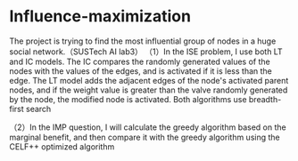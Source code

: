 # Influence-maximization
The project is trying to find the most influential group of nodes in a huge social network.（SUSTech AI lab3）
（1）In the ISE problem, I use both LT and IC models. The IC compares the randomly generated values of
the nodes with the values of the edges, and is
activated if it is less than the edge. The LT model
adds the adjacent edges of the node's activated parent
nodes, and if the weight value is greater than the
valve randomly generated by the node, the modified
node is activated. Both algorithms use breadth-first
search

（2）In the IMP question, I will calculate the greedy
algorithm based on the marginal benefit, and then
compare it with the greedy algorithm using the
CELF++ optimized algorithm
